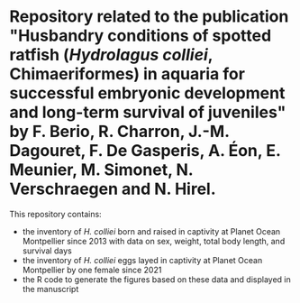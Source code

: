 # Repository related to the publication "Husbandry conditions of spotted ratfish (*Hydrolagus colliei*, Chimaeriformes) in aquaria for successful embryonic development and long-term survival of juveniles" by F. Berio, R. Charron, J.-M. Dagouret, F. De Gasperis, A. Éon, E. Meunier, M. Simonet, N. Verschraegen and N. Hirel.

This repository contains:
- the inventory of *H. colliei* born and raised in captivity at Planet Ocean Montpellier since 2013 with data on sex, weight, total body length, and survival days
- the inventory of *H. colliei* eggs layed in captivity at Planet Ocean Montpellier by one female since 2021
- the R code to generate the figures based on these data and displayed in the manuscript
